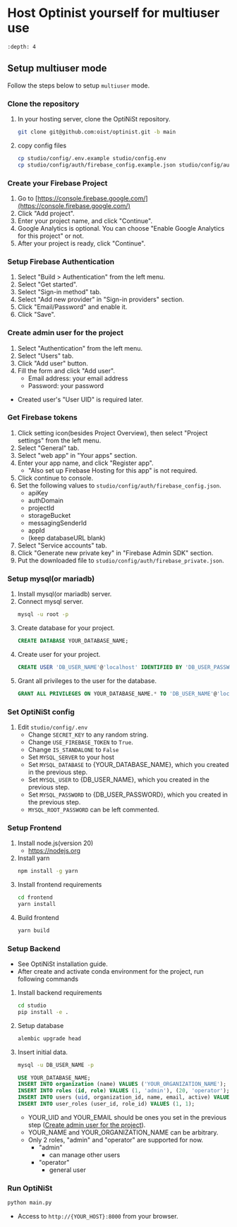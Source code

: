 Host Optinist yourself for multiuser use
========================================

```{contents}
:depth: 4
```

## Setup multiuser mode

Follow the steps below to setup `multiuser` mode.

### Clone the repository
1. In your hosting server, clone the OptiNiSt repository.
    ```bash
    git clone git@github.com:oist/optinist.git -b main
    ```
2. copy config files
    ```bash
    cp studio/config/.env.example studio/config.env
    cp studio/config/auth/firebase_config.example.json studio/config/auth/firebase_config.json
    ```

### Create your Firebase Project
1. Go to [https://console.firebase.google.com/](https://console.firebase.google.com/)
2. Click "Add project".
3. Enter your project name, and click "Continue".
4. Google Analytics is optional. You can choose "Enable Google Analytics for this project" or not.
5. After your project is ready, click "Continue".

### Setup Firebase Authentication
1. Select "Build > Authentication" from the left menu.
2. Select "Get started".
3. Select "Sign-in method" tab.
4. Select "Add new provider" in "Sign-in providers" section.
5. Click "Email/Password" and enable it.
6. Click "Save".

### Create admin user for the project
1. Select "Authentication" from the left menu.
2. Select "Users" tab.
3. Click "Add user" button.
4. Fill the form and click "Add user".
    - Email address: your email address
    - Password: your password

- Created user's "User UID" is required later.

### Get Firebase tokens
1. Click setting icon(besides Project Overview), then select "Project settings" from the left menu.
2. Select "General" tab.
3. Select "web app" in "Your apps" section.
4. Enter your app name, and click "Register app".
    - "Also set up Firebase Hosting for this app" is not required.
5. Click continue to console.
6. Set the following values to `studio/config/auth/firebase_config.json`.
    - apiKey
    - authDomain
    - projectId
    - storageBucket
    - messagingSenderId
    - appId
    - (keep databaseURL blank)
7. Select "Service accounts" tab.
8. Click "Generate new private key" in "Firebase Admin SDK" section.
9. Put the downloaded file to `studio/config/auth/firebase_private.json`.

### Setup mysql(or mariadb)
1. Install mysql(or mariadb) server.
2. Connect mysql server.
    ```bash
    mysql -u root -p
    ```
3. Create database for your project.
    ```sql
    CREATE DATABASE YOUR_DATABASE_NAME;
    ```
4. Create user for your project.
    ```sql
    CREATE USER 'DB_USER_NAME'@'localhost' IDENTIFIED BY 'DB_USER_PASSWORD';
    ```
5. Grant all privileges to the user for the database.
    ```sql
    GRANT ALL PRIVILEGES ON YOUR_DATABASE_NAME.* TO 'DB_USER_NAME'@'localhost';
    ```

### Set OptiNiSt config
1. Edit `studio/config/.env`
    - Change `SECRET_KEY` to any random string.
    - Change `USE_FIREBASE_TOKEN` to `True`.
    - Change `IS_STANDALONE` to `False`
    - Set `MYSQL_SERVER` to your host
    - Set `MYSQL_DATABASE` to {YOUR_DATABASE_NAME}, which you created in the previous step.
    - Set `MYSQL_USER` to {DB_USER_NAME}, which you created in the previous step.
    - Set `MYSQL_PASSWORD` to {DB_USER_PASSWORD}, which you created in the previous step.
    - `MYSQL_ROOT_PASSWORD` can be left commented.

### Setup Frontend
1. Install node.js(version 20)
    - https://nodejs.org
2. Install yarn
    ```bash
    npm install -g yarn
    ```
3. Install frontend requirements
    ```bash
    cd frontend
    yarn install
    ```
4. Build frontend
    ```bash
    yarn build
    ```

### Setup Backend
- See OptiNiSt installation guide.
- After create and activate conda environment for the project, run following commands

1. Install backend requirements
    ```bash
    cd studio
    pip install -e .
    ```
2. Setup database
    ```bash
    alembic upgrade head
    ```
3. Insert initial data.

    ```bash
    mysql -u DB_USER_NAME -p
    ```
    ```sql
    USE YOUR_DATABASE_NAME;
    INSERT INTO organization (name) VALUES ('YOUR_ORGANIZATION_NAME');
    INSERT INTO roles (id, role) VALUES (1, 'admin'), (20, 'operator');
    INSERT INTO users (uid, organization_id, name, email, active) VALUES ('YOUR_UID', 1, 'YOUR_NAME', 'YOUR_EMAIL', 1);
    INSERT INTO user_roles (user_id, role_id) VALUES (1, 1);
    ```
    - YOUR_UID and YOUR_EMAIL should be ones you set in the previous step ([Create admin user for the project](#create-admin-user-for-the-project)).
    - YOUR_NAME and YOUR_ORGANIZATION_NAME can be arbitrary.
    - Only 2 roles, "admin" and "operator" are supported for now.
      - "admin"
        - can manage other users
      - "operator"
        - general user

### Run OptiNiSt
```bash
python main.py
```

- Access to `http://{YOUR_HOST}:8000` from your browser.
